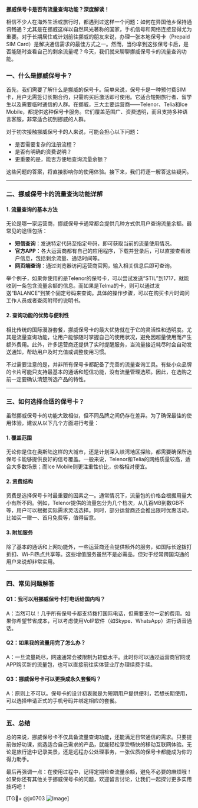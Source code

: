 **挪威保号卡是否有流量查询功能？深度解读！**

相信不少人在海外生活或旅行时，都遇到过这样一个问题：如何在异国他乡保持通讯畅通？尤其是在挪威这样以自然风光著称的国家，手机信号和网络连接显得尤为重要。对于长期居住或计划前往挪威的朋友来说，办理一张本地保号卡（Prepaid SIM Card）是解决通信需求的最佳方式之一。然而，当你拿到这张保号卡后，是否能随时查看自己的剩余流量呢？今天，我们就来聊聊挪威保号卡的流量查询功能。

### 一、什么是挪威保号卡？

首先，我们需要了解什么是挪威的保号卡。简单来说，保号卡是一种预付费SIM卡，用户无需签订长期合约，只需购买后激活即可使用。它适合短期旅行者、留学生以及需要临时通信的人群。在挪威，三大主要运营商——Telenor、Telia和Ice Mobile，都提供这种保号卡服务。它们覆盖范围广、资费透明，而且支持多种语言客服，非常适合初到挪威的人群。

对于初次接触挪威保号卡的人来说，可能会担心以下问题：
- 是否需要复杂的注册流程？
- 是否有明确的资费说明？
- 更重要的是，能否方便地查询流量余额？

这些问题的答案，将直接影响你的使用体验。接下来，我们将逐一解答这些疑问。

---

### 二、挪威保号卡的流量查询功能详解

#### 1. **流量查询的基本方法**
无论是哪一家运营商，挪威保号卡通常都会提供几种方式供用户查询流量余额。最常见的途径包括：
- **短信查询**：发送特定代码至指定号码，即可获取当前的流量使用情况。
- **官方APP**：各大运营商都有自己的应用程序，下载并登录后，可以直接查看账户信息，包括剩余流量、通话时间等。
- **网页端查询**：通过浏览器访问运营商官网，输入相关信息后即可查询。

举个例子，如果你使用的是Telenor的保号卡，可以尝试发送“STIL”到1717，就能收到一条包含流量余额的信息。而如果是Telma的卡，则可以通过发送“BALANCE”到某个固定号码来查询。具体的操作步骤，可以在购买卡片时询问工作人员或者查阅附带的说明书。

#### 2. **查询功能的优势与便利性**
相比传统的国际漫游套餐，挪威保号卡的最大优势就在于它的灵活性和透明度。尤其是流量查询功能，让用户能够随时掌握自己的使用状况，避免因超量使用而产生额外费用。此外，许多运营商还提供了实时提醒服务，当流量接近耗尽时会自动发送通知，帮助用户及时充值或调整使用习惯。

不过需要注意的是，并非所有保号卡都配备了完善的流量查询工具。有些小众品牌的卡片可能只支持最基本的通话和短信功能，没有流量管理选项。因此，在选购之前一定要确认清楚所选产品的特性。

---

### 三、如何选择合适的保号卡？

虽然挪威保号卡的功能大致相似，但不同品牌之间仍存在差异。为了确保最佳的使用体验，建议从以下几个方面进行考量：

#### 1. **覆盖范围**
无论你是住在奥斯陆这样的大城市，还是计划深入峡湾地区探险，都需要确保所选保号卡能够提供良好的信号覆盖。一般来说，Telenor和Telia的网络质量较高，适合大多数场景；而Ice Mobile则更注重性价比，价格相对便宜。

#### 2. **资费结构**
资费是选择保号卡时最重要的因素之一。通常情况下，流量包的价格会根据用量大小有所不同。例如，Telenor提供的流量包分为几个档次，从几百MB到数GB不等，用户可以根据实际需求灵活选择。同时，部分运营商还会推出限时优惠活动，比如买一赠一、首月免费等，值得留意。

#### 3. **附加服务**
除了基本的通话和上网功能外，一些运营商还会提供额外的服务，如国际长途拨打折扣、Wi-Fi热点共享等。这些增值服务虽然不是必需品，但对于经常跨国沟通的用户来说却非常实用。

---

### 四、常见问题解答

#### Q1：我可以用挪威保号卡打电话给国内吗？
A：当然可以！几乎所有保号卡都支持拨打国际电话，但需要支付一定的费用。如果你希望节省成本，可以考虑使用VoIP软件（如Skype、WhatsApp）进行语音通话。

#### Q2：如果我的流量用完了怎么办？
A：一旦流量耗尽，网速通常会被限制为较低水平。此时你可以通过运营商官网或APP购买新的流量包，也可以直接前往实体营业厅办理续费手续。

#### Q3：挪威保号卡可以更换成永久套餐吗？
A：原则上不可以。保号卡的设计初衷就是为短期用户提供便利，若想长期使用，可以选择申请正式的手机号码并绑定相应的套餐。

---

### 五、总结

总的来说，挪威保号卡不仅具备流量查询功能，还能满足日常通信的需求。只要提前做好功课，挑选适合自己需求的产品，就能轻松享受畅快的移动互联网体验。无论是旅行途中记录美景，还是远程办公处理事务，一张优质的保号卡都能成为你的得力助手。

最后再强调一点：在使用过程中，记得定期检查流量余额，避免不必要的麻烦哦！如果你还有其他关于挪威保号卡的问题，欢迎留言讨论，让我们一起探讨更多实用技巧吧！

[TG💪+ @jx0703 ![Image](https://github.com/user-attachments/assets/dbca1d08-cadb-493c-b0ec-ad6f7a83f270)]